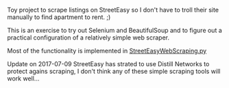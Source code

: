 Toy project to scrape listings on StreetEasy so I don't have to troll their site manually to find apartment to rent. ;)

This is an exercise to try out Selenium and BeautifulSoup and to figure out a practical configuration of a relatively simple web scraper.

Most of the functionality is implemented in [StreetEasyWebScraping.py](code/StreetEasyWebScraping.py)

Update on 2017-07-09
StreetEasy has strated to use Distill Networks to protect agains scraping, I don't think any of these simple scraping tools will work well...
